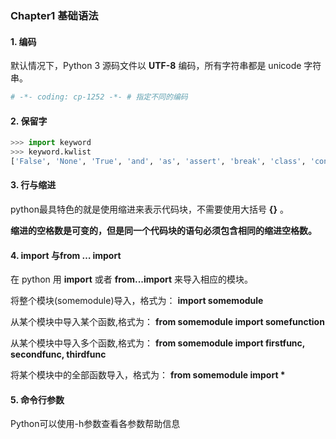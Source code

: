 ### Chapter1 基础语法

#### 1. 编码

默认情况下，Python 3 源码文件以 **UTF-8** 编码，所有字符串都是 unicode 字符串。

```python
# -*- coding: cp-1252 -*- # 指定不同的编码
```

#### 2. 保留字

```python
>>> import keyword
>>> keyword.kwlist
['False', 'None', 'True', 'and', 'as', 'assert', 'break', 'class', 'continue', 'def', 'del', 'elif', 'else', 'except', 'finally', 'for', 'from', 'global', 'if', 'import', 'in', 'is', 'lambda', 'nonlocal', 'not', 'or', 'pass', 'raise', 'return', 'try', 'while', 'with', 'yield']
```

#### 3. 行与缩进

python最具特色的就是使用缩进来表示代码块，不需要使用大括号 **{}** 。

**缩进的空格数是可变的，但是同一个代码块的语句必须包含相同的缩进空格数。**

#### 4. import 与from … import 

在 python 用 **import** 或者 **from...import** 来导入相应的模块。

将整个模块(somemodule)导入，格式为： **import somemodule**

从某个模块中导入某个函数,格式为： **from somemodule import somefunction**

从某个模块中导入多个函数,格式为： **from somemodule import firstfunc, secondfunc, thirdfunc**

将某个模块中的全部函数导入，格式为： **from somemodule import \***

#### 5. 命令行参数

Python可以使用-h参数查看各参数帮助信息

